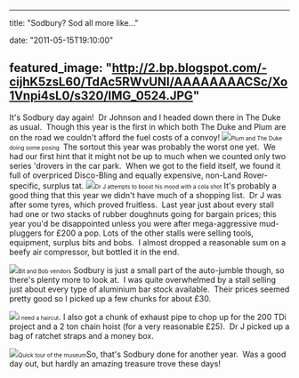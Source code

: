 
---
title: "Sodbury? Sod all more like..."

date: "2011-05-15T19:10:00"

featured_image: "http://2.bp.blogspot.com/-cijhK5zsL60/TdAc5RWvUNI/AAAAAAAACSc/Xo1Vnpi4sL0/s320/IMG_0524.JPG"
---


It's Sodbury day again!  Dr Johnson and I headed down there in The Duke as usual.  Though this year is the first in which both The Duke and Plum are on the road we couldn't afford the fuel costs of a convoy! 
<a href="http://2.bp.blogspot.com/-cijhK5zsL60/TdAc5RWvUNI/AAAAAAAACSc/Xo1Vnpi4sL0/s1600/IMG_0524.JPG"><img src="/images/sodbury-sod-all-more-like/IMG_0524.JPG"/></a><span style="font-size: x-small;">Plum and The Duke doing some posing </span>
The sortout this year was probably the worst one yet.  We had our first hint that it might not be up to much when we counted only two series 'drovers in the car park.  When we got to the field itself, we found it full of overpriced Disco-Bling and equally expensive, non-Land Rover-specific, surplus tat.
<a href="http://3.bp.blogspot.com/-9TSJTGxp4mQ/TdAc7JzElSI/AAAAAAAACSg/s1FrQG8Zxl8/s1600/IMG_0525.JPG"><img src="/images/sodbury-sod-all-more-like/IMG_0525.JPG"/></a><span style="font-size: x-small;">Dr J attempts to boost his mood with a cola shot</span>
It's probably a good thing that this year we didn't have much of a shopping list.  Dr J was after some tyres, which proved fruitless.  Last year just about every stall had one or two stacks of rubber doughnuts going for bargain prices; this year you'd be disappointed unless you were after mega-aggressive mud-pluggers for £200 a pop. Lots of the other stalls were selling tools, equipment, surplus bits and bobs.  I almost dropped a reasonable sum on a beefy air compressor, but bottled it in the end.

<a href="http://2.bp.blogspot.com/-OStzdoUbmrA/TdAc-gLmz2I/AAAAAAAACSk/kZ3MFxv7IKQ/s1600/IMG_0526.JPG"><img src="/images/sodbury-sod-all-more-like/IMG_0526.JPG"/></a><span style="font-size: x-small;">Bit and Bob vendors</span>
Sodbury is just a small part of the auto-jumble though, so there's plenty more to look at.  I was quite overwhelmed by a stall selling just about every type of aluminium bar stock available.  Their prices seemed pretty good so I picked up a few chunks for about £30.

<a href="http://1.bp.blogspot.com/-OeCZ9Epw_-s/TdAc_rVXbQI/AAAAAAAACSo/cS_6pFz5TGc/s1600/IMG_0530.JPG"><img src="/images/sodbury-sod-all-more-like/IMG_0530.JPG"/></a><span style="font-size: x-small;">I need a haircut</span>.
I also got a chunk of exhaust pipe to chop up for the 200 TDi project and a 2 ton chain hoist (for a very reasonable £25).  Dr J picked up a bag of ratchet straps and a money box.

<a href="http://4.bp.blogspot.com/-3REzR9rNxhs/TdAdBYDml3I/AAAAAAAACSs/7nonAtQ8-Ng/s1600/IMG_0536.JPG"><img src="/images/sodbury-sod-all-more-like/IMG_0536.JPG"/></a><span style="font-size: x-small;">Quick tour of the museum</span>﻿So, that's Sodbury done for another year.  Was a good day out, but hardly an amazing treasure trove these days!
